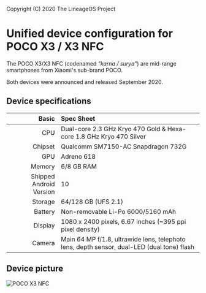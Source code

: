 Copyright (C) 2020 The LineageOS Project

Unified device configuration for POCO X3 / X3 NFC
=========================================

The POCO X3/X3 NFC (codenamed _"karna / surya"_) are mid-range smartphones from Xiaomi's sub-brand POCO.

Both devices were announced and released September 2020.

## Device specifications

Basic   | Spec Sheet
-------:|:-------------------------
CPU     | Dual-core 2.3 GHz Kryo 470 Gold & Hexa-core 1.8 GHz Kryo 470 Silver
Chipset | Qualcomm SM7150-AC Snapdragon 732G
GPU     | Adreno 618
Memory  | 6/8 GB RAM
Shipped Android Version | 10
Storage | 64/128 GB (UFS 2.1)
Battery | Non-removable Li-Po 6000/5160 mAh
Display | 1080 x 2400 pixels, 6.67 inches (~395 ppi pixel density)
Camera  | Main 64 MP f/1.8, ultrawide lens, telephoto lens, depth sensor, dual-LED (dual tone) flash

## Device picture

![POCO X3 NFC](https://i01.appmifile.com/webfile/globalimg/products/pc/poco-x3-nfc/specs-header.png "POCO X3 NFC in Cobalt Blue & Shadow Gray")
